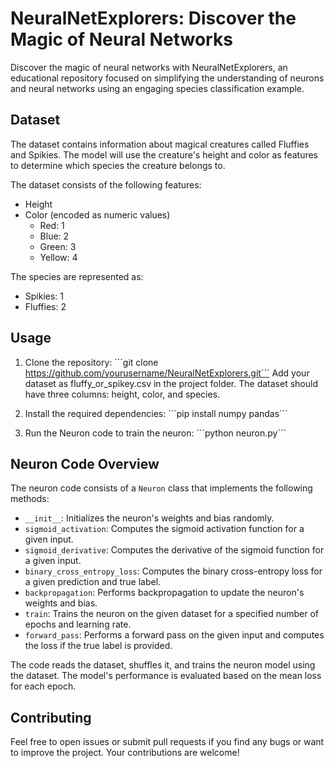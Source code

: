 # NeuralNetExplorers: Discover the Magic of Neural Networks

Discover the magic of neural networks with NeuralNetExplorers, an educational repository focused on simplifying the understanding of neurons and neural networks using an engaging species classification example.

## Dataset

The dataset contains information about magical creatures called Fluffies and Spikies. The model will use the creature's height and color as features to determine which species the creature belongs to.

The dataset consists of the following features:

- Height
- Color (encoded as numeric values)
  - Red: 1
  - Blue: 2
  - Green: 3
  - Yellow: 4

The species are represented as:

- Spikies: 1
- Fluffies: 2

## Usage

1. Clone the repository:
´´´git clone https://github.com/yourusername/NeuralNetExplorers.git´´´
Add your dataset as fluffy_or_spikey.csv in the project folder. The dataset should have three columns: height, color, and species.

2. Install the required dependencies:
´´´pip install numpy pandas´´´
4. Run the Neuron code to train the neuron:
´´´python neuron.py´´´

## Neuron Code Overview

The neuron code consists of a `Neuron` class that implements the following methods:

- `__init__`: Initializes the neuron's weights and bias randomly.
- `sigmoid_activation`: Computes the sigmoid activation function for a given input.
- `sigmoid_derivative`: Computes the derivative of the sigmoid function for a given input.
- `binary_cross_entropy_loss`: Computes the binary cross-entropy loss for a given prediction and true label.
- `backpropagation`: Performs backpropagation to update the neuron's weights and bias.
- `train`: Trains the neuron on the given dataset for a specified number of epochs and learning rate.
- `forward_pass`: Performs a forward pass on the given input and computes the loss if the true label is provided.

The code reads the dataset, shuffles it, and trains the neuron model using the dataset. The model's performance is evaluated based on the mean loss for each epoch.

## Contributing

Feel free to open issues or submit pull requests if you find any bugs or want to improve the project. Your contributions are welcome!
